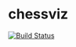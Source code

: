 # chessviz
[![Build 
Status](https://travis-ci.org/Todcun/chessviz.svg?branch=master)](https://travis-ci.org/Todcun/chessviz)
